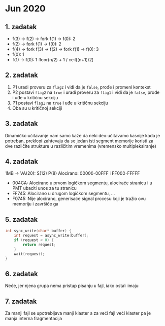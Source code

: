 # Jun 2020
## 1. zadatak
- f(3) -> f(2) -> fork f(1) -> f(0): 2
- f(2) -> fork f(1) -> f(0): 2
- f(4) -> fork f(3) -> f(2) -> fork f(1) -> f(0): 3
- f(0): 1
- f(1) -> f(0): 1
floor(n/2) + 1  /  ceil((n+1)/2)

## 2. zadatak
1. P1 uradi proveru za `flag2` i vidi da je `false`, prođe i promeni kontekst
2. P2 postavi `flag2` na `true` i uradi proveru za `flag1` i vidi da je `false`, prođe i uđe u kritičnu sekciju
3. P1 postavi `flag1` na `true` i uđe u kritičnu sekciju
4. Oba su u kritičnoj sekciji

## 3. zadatak
Dinamičko učitavanje nam samo kaže da neki deo učitavamo kasnije kada je potreban, preklopi zahtevaju da se jedan isti segment memorije koristi za dve različite strukture u različitim vremenima (vremensko multipleksiranje)

## 4. zadatak
1MB -> VA(20): S(12) P(8)
Alocirano: 00000-00FFF i FF000-FFFFF
- 004CA: Alocirano u prvom logičkom segmentu, alociraće stranicu i u PMT ubaciti unos za tu stranicu
- FF745: Alocirano u drugom logičkom segmentu, ...
- F0745: Nije alocirano, generisaće signal procesu koji je tražio ovu memoriju i završiće ga

## 5. zadatak
```cpp
int sync_write(char* buffer) {
    int request = async_write(buffer);
    if (request < 0) {
        return request;
    }
    wait(request);
}
```

## 6. zadatak
Neće, jer njena grupa nema pristup pisanju u fajl, iako ostali imaju

## 7. zadatak
Za manji fajl se upotrebljava manji klaster a za veći fajl veći klaster pa je manja interna fragmentacija
